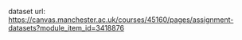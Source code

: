 dataset url: https://canvas.manchester.ac.uk/courses/45160/pages/assignment-datasets?module_item_id=3418876